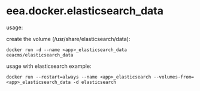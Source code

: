 # eea.docker.elasticsearch_data

usage: 

create the volume (/usr/share/elasticsearch/data):

    docker run -d --name <app>_elasticsearch_data eeacms/elasticsearch_data

usage with elasticsearch example:

    docker run --restart=always --name <app>_elasticsearch --volumes-from=<app>_elasticsearch_data -d elasticsearch

